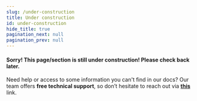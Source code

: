 ```yaml
---
slug: /under-construction
title: Under construction
id: under-construction
hide_title: true
pagination_next: null
pagination_prev: null
---
```


<CenteredImage src="/img/under_construction.png" alt="Under construction" width="400px" />

#### Sorry! This page/section is still under construction! Please check back later.

<InfoBox>Need help or access to some information you can't find in our docs? Our team offers **free technical support**, so don’t hesitate to reach out via [**this**](https://soldered.com/contact/) link.</InfoBox>  
